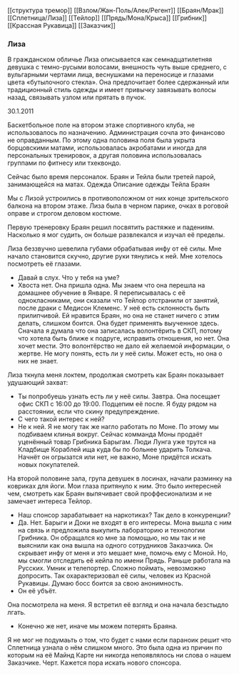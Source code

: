 [[структура тремор]] [[Взлом/Жан-Поль/Алек/Регент]] [[Браян/Мрак]]  [[Сплетница/Лиза]] 
[[Тейлор]]
[[Прядь/Мона/Крыса]] [[Грибник]] [[Крассная Рукавица]] [[Заказчик]]


### Лиза

В гражданском обличье Лиза описывается как семнадцатилетняя девушка с темно-русыми волосами, внешность чуть выше среднего, с вульгарными чертами лица, веснушками на переносице и глазами цвета «бутылочного стекла».  Она предпочитает более сдержанный или традиционный стиль одежды и имеет привычку завязывать волосы назад, связывать узлом или прятать в пучок.



30.1.2011

Баскетбольное поле на втором этаже спортивного клуба, не использовалось по назначению. Администрация сочла это финансово не оправданным. По этому одна половина поля была укрыта борцовскими матами, использовалась акробатами и иногда для персональных тренировок, а другая половина использовалась группами по фитнесу или тхеквондо.

Сейчас было время персоналок. Браян и Тейла были третей парой, занимающейся на матах.
Одежда	Описание одежды
		Тейла
		Браян



Мы с Лизой устроились в противоположном от них конце зрительского балкона на втором этаже. Лиза была в черном парике, очках в роговой оправе и строгом деловом костюме.

Первую тренеровку Браян решил посвятить растяжке и падениям. Насколько я мог судить, он больше развлекался и изучал её пределы.

Лиза беззвучно шевелила губами обрабатывая инфу от её силы. Мне начало становится скучно, другие руки тянулись к ней. Мне хотелось посмотреть её глазами.

- Давай в слух. Что у тебя на уме?
- Хвоста нет. Она пришла одна. Мы знаем что она перешла на домашнее обучение в Январе. Я переписывалась с её однокласниками, они сказали что Тейлор отстранили от занятий, после драки с Медисон Клеменс. У неё есть склонность быть прилипчивой. Ей нравится Браян, но она не станет ничего с этим делать, слишком боится. Она будет применять выученное здесь. Сначала я думала что она записалась волонтёрить в СКП, потому что хотела быть ближе к подруге, исправить отношения, но нет. Она хочет мести. Это волонтёрство не дало ей желаемой информации, о жертве. Не могу понять, есть ли у неё силы. Может есть, но она о них не знает.

Лиза ткнула меня локтем, продолжая смотреть как Браян показывает удушающий захват:
- Ты попробуешь узнать есть ли у неё силы. Завтра. Она посещает офис СКП с 16:00 до 19:00. Подцепим её после. Я буду рядом на расстоянии, если что скину предупреждение.
- С чего такой интерес к ней?
- Не к ней. Я не могу так же нагло работать по Моне. По этому мы подбиваем клинья вокруг. Сейчас комманда Моны продаёт уценённый товар Грибника Барыгам. Люди Лунга уже трутся на Кладбище Кораблей ища куда бы по больнее ударить Толкача. Начнёт он огрызатся или нет, не важно, Моне придётся искать новых покупателей.

На второй половине зала, група девушек в лосинах, начали разминку на ковриках для йоги. Мои глаза притянуло к ним. Это было интересней чем, смотреть как Браян выпячивает свой проффесионализм и не замечает интереса Тейлор.

- Наш спонсор зарабатывает на наркотиках? Так дело в конкуренции?
- Да. Нет. Барыги и Доки не входят в его интересы. Мона вышла с ним на связь и предложила выкупить лабораторию и технологии Грибника. Он обращался ко мне за помощью, но мы так и не выяснили как она вышла на одного сотрудников Заказчика. Он скрывает инфу от меня и это мешает мне, помочь ему с Моной. Но, мы смогли отследить её кейпа по имени Прядь. Раньше работала на Русских. Умник и телепортер. Сложно поймать, невозможно допросить. Так охарактеризовал её силы, человек из Красной Рукавицы. Думаю босс боится за свою анонимность.
- Он её убъёт.

Она посмотрела на меня. Я встретил её взгляд и она начала безстыдло лгать.
- Конечно же нет, иначе мы можем потерять Браяна.

Я не мог не подумаьть о том, что будет с нами если параноик решит что Сплетница узнала о нём слишком много. Это была одна из причин по которым на её Майнд Карте ни никогда непоявлялось ни слова о нашем Заказчике. Черт. Кажется пора искать нового спонсора.